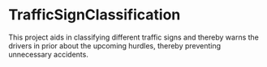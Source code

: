 # TrafficSignClassification
This project aids in classifying different traffic signs and thereby warns the drivers in prior about the upcoming hurdles, thereby preventing unnecessary accidents.
